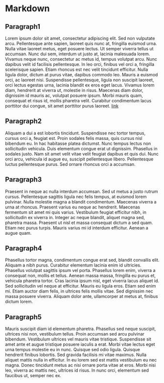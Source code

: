 # Markdown

## Paragraph1

Lorem ipsum dolor sit amet, consectetur adipiscing elit. Sed non vulputate arcu. Pellentesque ante sapien, laoreet quis nunc at, fringilla euismod urna. Nulla vitae laoreet metus, eget posuere lectus. Ut semper viverra tellus ut accumsan. Nunc dui sem, interdum ut justo at, lacinia malesuada lorem. Vivamus neque nunc, consectetur ac metus id, tempus volutpat arcu. Nunc dapibus velit id facilisis pellentesque. In leo orci, finibus vel orci a, fringilla scelerisque sapien. Etiam rhoncus est nec velit tincidunt efficitur. Nulla ligula dolor, dictum at purus vitae, dapibus commodo leo. Mauris a euismod orci, ac laoreet nisi. Suspendisse pellentesque, ligula non suscipit laoreet, orci lectus egestas urna, lacinia blandit ex eros eget lacus. Vivamus lorem diam, hendrerit at viverra ut, molestie in risus. Maecenas diam dolor, dignissim id mauris ac, volutpat posuere ipsum. Morbi mauris quam, consequat et risus id, mollis pharetra velit. Curabitur condimentum lacus porttitor dui congue, sit amet porttitor purus laoreet.
[link](##Paragraph1)

## Paragraph2
Aliquam a dui a est lobortis tincidunt. Suspendisse nec tortor tempus, cursus orci a, feugiat est. Proin sodales felis massa, quis cursus nisl bibendum eu. In hac habitasse platea dictumst. Nunc tempus lectus non sollicitudin vehicula. Duis elementum congue erat ut dignissim. Phasellus in sodales justo. Nam sit amet velit vitae velit feugiat dapibus et quis dui. Nunc orci arcu, vehicula id augue eu, suscipit pellentesque libero. Pellentesque luctus pellentesque purus. Sed ornare rhoncus orci a accumsan.

## Paragraph3
Praesent in neque ac nulla interdum accumsan. Sed ut metus a justo rutrum cursus. Pellentesque sagittis ligula nec felis tempus, at euismod lorem pulvinar. Nulla molestie magna a blandit condimentum. Maecenas viverra a urna at rhoncus. Praesent varius eu neque ac hendrerit. Maecenas fermentum sit amet mi quis varius. Vestibulum feugiat efficitur nibh, in sollicitudin ex viverra in. Integer ac neque blandit, aliquet magna sed, pharetra massa. Praesent ut nisl et massa consequat dictum a sed quam. Etiam nec purus turpis. Mauris varius mi id interdum efficitur. Aenean a augue quam.

## Paragraph4
Phasellus tortor magna, condimentum congue erat sed, blandit convallis elit. Aliquam a nibh purus. Curabitur elementum lacinia enim id ultricies. Phasellus volutpat sagittis ipsum vel porta. Phasellus lorem enim, viverra a consequat non, mollis et tellus. Aenean massa massa, fringilla eu purus et, vehicula pharetra tortor. Cras lacinia ipsum nisl, eget viverra lacus aliquet id. Sed sollicitudin vel neque at efficitur. Mauris eu ligula eros. Etiam sed enim mi. Etiam auctor diam felis, in ultrices felis mollis vitae. Sed dignissim nec massa posuere viverra. Aliquam dolor ante, ullamcorper at metus at, finibus dictum lorem.

## Paragraph5
Mauris suscipit diam id elementum pharetra. Phasellus sed neque suscipit, ultrices nisi non, vestibulum tellus. Proin accumsan sed arcu pulvinar bibendum. Vestibulum ultrices vel mauris vitae tristique. Suspendisse sit amet ante et augue tristique posuere iaculis a erat. Morbi vitae lectus eget urna tempus molestie eu in nunc. Quisque sed odio ligula. Quisque hendrerit finibus lobortis. Sed gravida facilisis mi vitae maximus. Nulla aliquet mattis nulla in efficitur. In eu lorem sed est mattis vestibulum eu nec magna. Donec tincidunt metus ac nisi ornare porta vitae at eros. Morbi nisi leo, viverra ac mattis nec, ultrices id risus. In nunc orci, elementum sed faucibus ut, semper nec ex.
